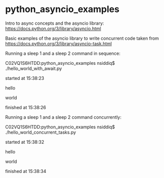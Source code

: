 # python_asyncio_examples

Intro to async concepts and the asyncio library: https://docs.python.org/3/library/asyncio.html


Basic examples of the asyncio library to write concurrent code taken from https://docs.python.org/3/library/asyncio-task.html


Running a sleep 1 and a sleep 2 command in sequence:


C02VQ1S6HTDD:python_asyncio_examples nsiddiq$ ./hello_world_with_await.py

started at 15:38:23

hello

world

finished at 15:38:26


Running a sleep 1 and a sleep 2 command concurrently:


C02VQ1S6HTDD:python_asyncio_examples nsiddiq$ ./hello_world_concurrent_tasks.py

started at 15:38:32

hello

world

finished at 15:38:34
